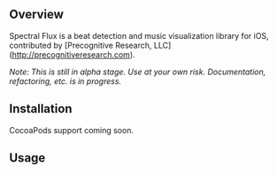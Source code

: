 Overview
--------
Spectral Flux is a beat detection and music visualization library for iOS, contributed by [Precognitive Research, LLC] (http://precognitiveresearch.com).

_Note: This is still in alpha stage.  Use at your own risk. Documentation, refactoring, etc. is in progress._

Installation
------------
CocoaPods support coming soon.

Usage
-----
